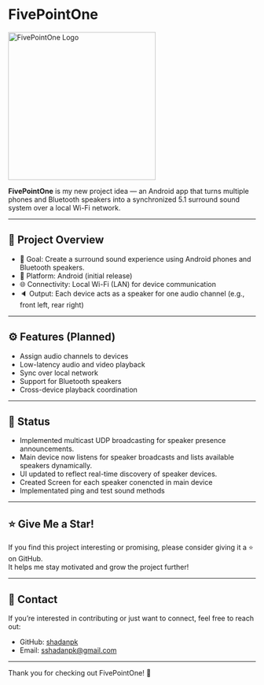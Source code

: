 

# FivePointOne
<p align="left">
  <img src="https://github.com/user-attachments/assets/b08e0be3-9571-4092-adb4-57bdf538181b" alt="FivePointOne Logo" width="300"/>
</p>


**FivePointOne** is my new project idea — an Android app that turns multiple phones and Bluetooth speakers into a synchronized 5.1 surround sound system over a local Wi-Fi network.

---

## 📌 Project Overview

- 🎯 Goal: Create a surround sound experience using Android phones and Bluetooth speakers.
- 📱 Platform: Android (initial release)
- 🌐 Connectivity: Local Wi-Fi (LAN) for device communication
- 🔈 Output: Each device acts as a speaker for one audio channel (e.g., front left, rear right)

---

## ⚙️ Features (Planned)

- Assign audio channels to devices
- Low-latency audio and video playback
- Sync over local network
- Support for Bluetooth speakers
- Cross-device playback coordination

---

## 🚧 Status

- Implemented multicast UDP broadcasting for speaker presence announcements.  
- Main device now listens for speaker broadcasts and lists available speakers dynamically.  
- UI updated to reflect real-time discovery of speaker devices.  
- Created Screen for each speaker conencted in main device
- Implementated ping and test sound methods

---


## ⭐ Give Me a Star!

If you find this project interesting or promising, please consider giving it a ⭐ on GitHub.  
It helps me stay motivated and grow the project further!

---

## 🤝 Contact

If you’re interested in contributing or just want to connect, feel free to reach out:

- GitHub: [shadanpk](https://github.com/shadan-pk)
- Email: sshadanpk@gmail.com

---

Thank you for checking out FivePointOne! 🚀

